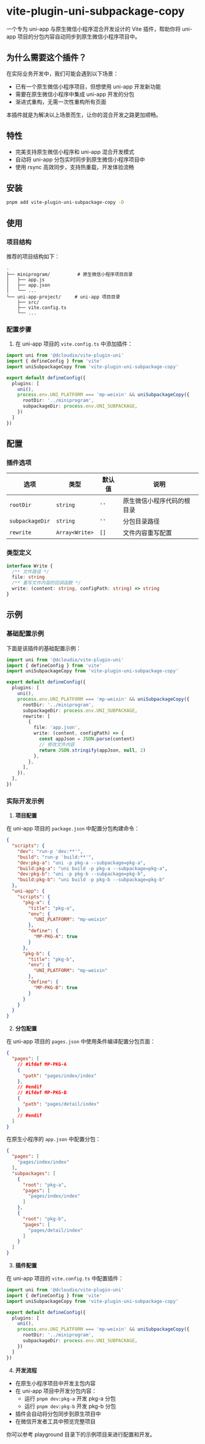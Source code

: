 # vite-plugin-uni-subpackage-copy

一个专为 uni-app 与原生微信小程序混合开发设计的 Vite 插件，帮助你将 uni-app 项目的分包内容自动同步到原生微信小程序项目中。

## 为什么需要这个插件？

在实际业务开发中，我们可能会遇到以下场景：

- 已有一个原生微信小程序项目，但想使用 uni-app 开发新功能
- 需要在原生微信小程序中集成 uni-app 开发的分包
- 渐进式重构，无需一次性重构所有页面

本插件就是为解决以上场景而生，让你的混合开发之路更加顺畅。

## 特性

- 完美支持原生微信小程序和 uni-app 混合开发模式
- 自动将 uni-app 分包实时同步到原生微信小程序项目中
- 使用 rsync 高效同步，支持热重载，开发体验流畅

## 安装

```bash
pnpm add vite-plugin-uni-subpackage-copy -D
```

## 使用

### 项目结构

推荐的项目结构如下：

```
.
├── miniprogram/          # 原生微信小程序项目目录
│   ├── app.js
│   ├── app.json
│   └── ...
└── uni-app-project/     # uni-app 项目目录
    ├── src/
    ├── vite.config.ts
    └── ...
```

### 配置步骤

1. 在 uni-app 项目的 `vite.config.ts` 中添加插件：

```ts
import uni from '@dcloudio/vite-plugin-uni'
import { defineConfig } from 'vite'
import uniSubpackageCopy from 'vite-plugin-uni-subpackage-copy'

export default defineConfig({
  plugins: [
    uni(),
    process.env.UNI_PLATFORM === 'mp-weixin' && uniSubpackageCopy({
      rootDir: '../miniprogram',
      subpackageDir: process.env.UNI_SUBPACKAGE,
    })
  ]
})
```

## 配置

### 插件选项

| 选项 | 类型 | 默认值 | 说明 |
|--------|------|---------|-------------|
| `rootDir` | `string` | `''` | 原生微信小程序代码的根目录 |
| `subpackageDir` | `string` | `''` | 分包目录路径 |
| `rewrite` | `Array<Write>` | `[]` | 文件内容重写配置 |

### 类型定义

```ts
interface Write {
  /** 文件路径 */
  file: string
  /** 重写文件内容的回调函数 */
  write: (content: string, configPath: string) => string
}
```

## 示例

### 基础配置示例

下面是该插件的基础配置示例：

```ts
import uni from '@dcloudio/vite-plugin-uni'
import { defineConfig } from 'vite'
import uniSubpackageCopy from 'vite-plugin-uni-subpackage-copy'

export default defineConfig({
  plugins: [
    uni(),
    process.env.UNI_PLATFORM === 'mp-weixin' && uniSubpackageCopy({
      rootDir: '../miniprogram',
      subpackageDir: process.env.UNI_SUBPACKAGE,
      rewrite: [
        {
          file: 'app.json',
          write: (content, configPath) => {
            const appJson = JSON.parse(content)
            // 修改文件内容
            return JSON.stringify(appJson, null, 2)
          },
        },
      ],
    }),
  ],
})
```

### 实际开发示例

1. **项目配置**

在 uni-app 项目的 `package.json` 中配置分包构建命令：

```json
{
  "scripts": {
    "dev": "run-p 'dev:**'",
    "build": "run-p 'build:**'",
    "dev:pkg-a": "uni -p pkg-a --subpackage=pkg-a",
    "build:pkg-a": "uni build -p pkg-a --subpackage=pkg-a",
    "dev:pkg-b": "uni -p pkg-b --subpackage=pkg-b",
    "build:pkg-b": "uni build -p pkg-b --subpackage=pkg-b"
  },
  "uni-app": {
    "scripts": {
      "pkg-a": {
        "title": "pkg-a",
        "env": {
          "UNI_PLATFORM": "mp-weixin"
        },
        "define": {
          "MP-PKG-A": true
        }
      },
      "pkg-b": {
        "title": "pkg-b",
        "env": {
          "UNI_PLATFORM": "mp-weixin"
        },
        "define": {
          "MP-PKG-B": true
        }
      }
    }
  }
}
```

2. **分包配置**

在 uni-app 项目的 `pages.json` 中使用条件编译配置分包页面：

```json
{
  "pages": [
    // #ifdef MP-PKG-A
    {
      "path": "pages/index/index"
    },
    // #endif
    // #ifdef MP-PKG-B
    {
      "path": "pages/detail/index"
    }
    // #endif
  ]
}
```

在原生小程序的 `app.json` 中配置分包：

```json
{
  "pages": [
    "pages/index/index"
  ],
  "subpackages": [
    {
      "root": "pkg-a",
      "pages": [
        "pages/index/index"
      ]
    },
    {
      "root": "pkg-b",
      "pages": [
        "pages/detail/index"
      ]
    }
  ]
}
```

3. **插件配置**

在 uni-app 项目的 `vite.config.ts` 中配置插件：

```ts
import uni from '@dcloudio/vite-plugin-uni'
import { defineConfig } from 'vite'
import uniSubpackageCopy from 'vite-plugin-uni-subpackage-copy'

export default defineConfig({
  plugins: [
    uni(),
    process.env.UNI_PLATFORM === 'mp-weixin' && uniSubpackageCopy({
      rootDir: '../miniprogram',
      subpackageDir: process.env.UNI_SUBPACKAGE,
    })
  ]
})
```

4. **开发流程**

- 在原生小程序项目中开发主包内容
- 在 uni-app 项目中开发分包内容：
  - 运行 `pnpm dev:pkg-a` 开发 pkg-a 分包
  - 运行 `pnpm dev:pkg-b` 开发 pkg-b 分包
- 插件会自动将分包同步到原生项目中
- 在微信开发者工具中预览完整项目

你可以参考 playground 目录下的示例项目来进行配置和开发。
